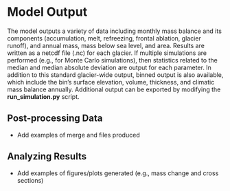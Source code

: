 # Model Output 
The model outputs a variety of data including monthly mass balance and its components (accumulation, melt, refreezing, frontal ablation, glacier runoff), and annual mass, mass below sea level, and area. Results are written as a netcdf file (.nc) for each glacier. If multiple simulations are performed (e.g., for Monte Carlo simulations), then statistics related to the median and median absolute deviation are output for each parameter. In addition to this standard glacier-wide output, binned output is also available, which include the bin’s surface elevation, volume, thickness, and climatic mass balance annually. Additional output can be exported by modifying the **run_simulation.py** script.

## Post-processing Data
- Add examples of merge and files produced

## Analyzing Results
- Add examples of figures/plots generated (e.g., mass change and cross sections)